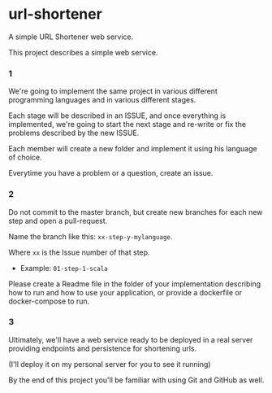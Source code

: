 # url-shortener
A simple URL Shortener web service.

This project describes a simple web service.

### 1
We're going to implement the same project in various different 
programming languages and in various different stages.

Each stage will be described in an ISSUE, and once everything is implemented,
we're going to start the next stage and re-write or fix the problems described
by the new ISSUE.

Each member will create a new folder and implement it using his language of choice.

Everytime you have a problem or a question, create an issue.

### 2
Do not commit to the master branch, but create new branches for each new step
and open a pull-request.

Name the branch like this: `xx-step-y-mylanguage`.

Where `xx` is the Issue number of that step. 
- Example: `01-step-1-scala`

Please create a Readme file in the folder of your implementation describing
how to run and how to use your application,
or provide a dockerfile or docker-compose to run.

### 3
Ultimately, we'll have a web service ready to be deployed in a real server
providing endpoints and persistence for shortening urls.

(I'll deploy it on my personal server for you to see it running)

By the end of this project you'll be familiar with using Git and GitHub as well.
